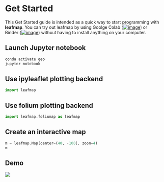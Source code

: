 # Get Started

This Get Started guide is intended as a quick way to start programming with **leafmap**. You can try out leafmap by using Goolge Colab ([![image](https://colab.research.google.com/assets/colab-badge.svg)](https://gishub.org/leafmap-colab)) or Binder ([![image](https://binder.pangeo.io/badge_logo.svg)](https://gishub.org/leafmap-pangeo)) without having to install anything on your computer.

## Launch Jupyter notebook

```bash
conda activate geo
jupyter notebook
```

## Use ipyleaflet plotting backend

```python
import leafmap
```

## Use folium plotting backend

```python
import leafmap.foliumap as leafmap
```

## Create an interactive map

```python
m = leafmap.Map(center=(40, -100), zoom=4)
m
```

## Demo

![](data/leafmap_demo.gif)
